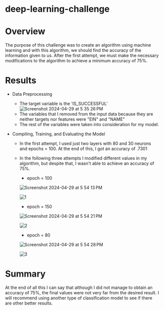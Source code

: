 # deep-learning-challenge

# Overview

The purpose of this challenge was to create an algorithm using machine learning and with this algorithm, we should find the accuracy of the information given to us. After the first attempt, we must make the necessary modifications to the algorithm to achieve a minimum accuracy of 75%.

# Results

  - Data Preprocessing
      - The target variable is the 'IS_SUCCESSFUL'
        ![Screenshot 2024-04-29 at 5 35 26 PM](https://github.com/Ever30/deep-learning-challenge/assets/149534473/74a68fa9-d6cd-4dc3-b7c2-31ce4fdf87f7)
      - The variables that I removed from the input data because they are neither targets nor features were "EIN" and "NAME"
      - The rest of the variables were taken into consideration for my model. 

  - Compiling, Training, and Evaluating the Model
      - In the first attempt, I used just two layers with 80 and 30 neurons and epochs = 100. At the end of this, I got an accuracy of .7301
      - In the following three attempts I modified different values in my algorithm, but despite that, I wasn't able to achieve an accuracy of 75%.

        - epoch = 100
          
        ![Screenshot 2024-04-29 at 5 54 13 PM](https://github.com/Ever30/deep-learning-challenge/assets/149534473/557b76a1-22f4-4864-82d4-ee64ec8dfe71)
   
        ![1](https://github.com/Ever30/deep-learning-challenge/assets/149534473/9a51dec1-6823-40ed-b92f-29626e4ab43e)


        - epoch = 150
          
        ![Screenshot 2024-04-29 at 5 54 21 PM](https://github.com/Ever30/deep-learning-challenge/assets/149534473/692f2902-a1c5-4762-a184-6d6443066aa4)
   
        ![2](https://github.com/Ever30/deep-learning-challenge/assets/149534473/3cf30ae7-df50-44d2-81b8-fc85d5791790)



        - epoch = 80
          
        ![Screenshot 2024-04-29 at 5 54 28 PM](https://github.com/Ever30/deep-learning-challenge/assets/149534473/a3ca79f4-f58a-4cae-b5ff-7f117a234024)
   
        ![3](https://github.com/Ever30/deep-learning-challenge/assets/149534473/47b6a15b-869f-47d6-b5f8-0576b8225955)



        

# Summary

At the end of all this I can say that although I did not manage to obtain an accuracy of 75%, the final values were not very far from the desired result. I will recommend using another type of classification model to see if there are other better results.


